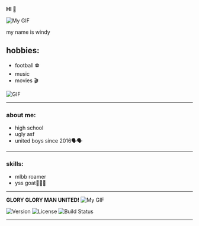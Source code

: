   **HI 👋**
  
![My GIF](https://media2.giphy.com/media/VUC9YdLSnKuJy/giphy.gif)

my name is windy

## hobbies:
- football ⚽
- music 
- movies 🎬

![GIF](https://media2.giphy.com/media/rWNYw8eu0UKKA/giphy.gif)

---

### about me:
- high school
- ugly asf
- united boys since 2016🗣🗣

---

### skills:
- mlbb roamer
- yss goat🤫😎🥶

---

   **GLORY GLORY MAN UNITED!** 
![My GIF](https://media1.giphy.com/media/3unQhOKcogrdDr6qRZ/giphy.gif)


![Version](https://img.shields.io/badge/version-1.0.0-brightgreen)
![License](https://img.shields.io/badge/license-MIT-blue)
![Build Status](https://img.shields.io/badge/build-passing-brightgreen)

---
